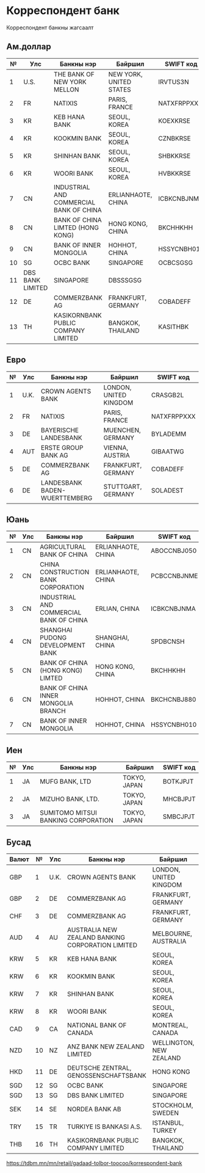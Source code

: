 # Корреспондент банк
Корреспондент банкны жагсаалт
## Ам.доллар
|№|Улс|Банкны нэр|Байршил|SWIFT код|
|---|---|---|---|---|
|1|U.S.|THE BANK OF NEW YORK MELLON|NEW YORK, UNITED STATES|IRVTUS3N|
|2|FR|NATIXIS|PARIS, FRANCE|NATXFRPPXXX|
|3|KR|KEB HANA BANK|SEOUL, KOREA|KOEXKRSE|
|4|KR|KOOKMIN BANK|SEOUL, KOREA|CZNBKRSE|
|5|KR|SHINHAN BANK|SEOUL, KOREA|SHBKKRSE|
|6|KR|WOORI BANK|SEOUL, KOREA|HVBKKRSE|
|7|CN|INDUSTRIAL AND COMMERCIAL BANK OF CHINA|ERLIANHAOTE, CHINA|ICBKCNBJNMA|
|8|CN|BANK OF CHINA LIMTED (HONG KONG)|HONG KONG, CHINA|BKCHHKHH|
|9|CN|BANK OF INNER MONGOLIA|HOHHOT, CHINA|HSSYCNBH010|
|10|SG|OCBC BANK|SINGAPORE|OCBCSGSG|
|11|DBS BANK LIMITED|SINGAPORE|DBSSSGSG|
|12|DE|COMMERZBANK AG|FRANKFURT, GERMANY|COBADEFF|
|13|TH|KASIKORNBANK PUBLIC COMPANY LIMITED|BANGKOK, THAILAND|KASITHBK|
## Евро
|№|Улс|Банкны нэр|Байршил|SWIFT код|
|---|---|---|---|---|
|1|U.K.|CROWN AGENTS BANK|LONDON, UNITED KINGDOM|CRASGB2L|
|2|FR|NATIXIS|PARIS, FRANCE|NATXFRPPXXX|
|3|DE|BAYERISCHE LANDESBANK|MUENCHEN, GERMANY|BYLADEMM|
|4|AUT|ERSTE GROUP BANK AG|VIENNA, AUSTRIA|GIBAATWG|
|5|DE|COMMERZBANK AG|FRANKFURT, GERMANY|COBADEFF|
|6|DE|LANDESBANK BADEN-WUERTTEMBERG|STUTTGART, GERMANY|SOLADEST|
## Юань
|№|Улс|Банкны нэр|Байршил|SWIFT код|
|---|---|---|---|---|
|1|CN|AGRICULTURAL BANK OF CHINA|ERLIANHAOTE, CHINA|ABOCCNBJ050|
|2|CN|CHINA CONSTRUCTION BANK CORPORATION|ERLIANHAOTE, CHINA|PCBCCNBJNME|
|3|CN|INDUSTRIAL AND COMMERCIAL BANK OF CHINA|ERLIAN, CHINA|ICBKCNBJNMA|
|4|CN|SHANGHAI PUDONG DEVELOPMENT BANK|SHANGHAI, CHINA|SPDBCNSH|
|5|CN|BANK OF CHINA (HONG KONG) LIMTED|HONG KONG, CHINA|BKCHHKHH|
|6|CN|BANK OF CHINA INNER MONGOLIA BRANCH|HOHHOT, CHINA|BKCHCNBJ880|
|7|CN|BANK OF INNER MONGOLIA|HOHHOT, CHINA|HSSYCNBH010|
## Иен
|№|Улс|Банкны нэр|Байршил|SWIFT код|
|---|---|---|---|---|
|1|JA|MUFG BANK, LTD|TOKYO, JAPAN|BOTKJPJT|
|2|JA|MIZUHO BANK, LTD.|TOKYO, JAPAN|MHCBJPJT|
|3|JA|SUMITOMO MITSUI BANKING CORPORATION|TOKYO, JAPAN|SMBCJPJT|
## Бусад
|Валют|№|Улс|Банкны нэр|Байршил|SWIFT код|
|---|---|---|---|---|---|
|GBP|1|U.K.|CROWN AGENTS BANK|LONDON, UNITED KINGDOM|CRASGB2L|
|GBP|2|DE|COMMERZBANK AG|FRANKFURT, GERMANY|COBADEFF|
|CHF|3|DE|COMMERZBANK AG|FRANKFURT, GERMANY|COBADEFF|
|AUD|4|AU|AUSTRALIA NEW ZEALAND BANKING CORPORATION LIMITED|MELBOURNE, AUSTRALIA|ANZBAU3M|
|KRW|5|KR|KEB HANA BANK|SEOUL, KOREA|KOEXKRSE|
|KRW|6|KR|KOOKMIN BANK|SEOUL, KOREA|CZNBKRSE|
|KRW|7|KR|SHINHAN BANK|SEOUL, KOREA|SHBKKRSE|
|KRW|8|KR|WOORI BANK|SEOUL, KOREA|HVBKKRSE|
|CAD|9|CA|NATIONAL BANK OF CANADA|MONTREAL, CANADA|BNDCCAMMINT|
|NZD|10|NZ|ANZ BANK NEW ZEALAND LIMITED|WELLINGTON, NEW ZEALAND|ANZBNZ22|
|HKD|11|DE|DEUTSCHE ZENTRAL, GENOSSENSCHAFTSBANK|HONG KONG|GENOHKHH|
|SGD|12|SG|OCBC BANK|SINGAPORE|OCBCSGSG|
|SGD|13|SG|DBS BANK LIMITED|SINGAPORE|DBSSSGSG|
|SEK|14|SE|NORDEA BANK AB|STOCKHOLM, SWEDEN|NDEASESS|
|TRY|15|TR|TURKIYE IS BANKASI A.S.|ISTANBUL, TURKEY|ISBKTRIS|
|THB|16|TH|KASIKORNBANK PUBLIC COMPANY LIMITED|BANGKOK, THAILAND|KASITHBK|

https://tdbm.mn/mn/retail/gadaad-tolbor-toocoo/korrespondent-bank